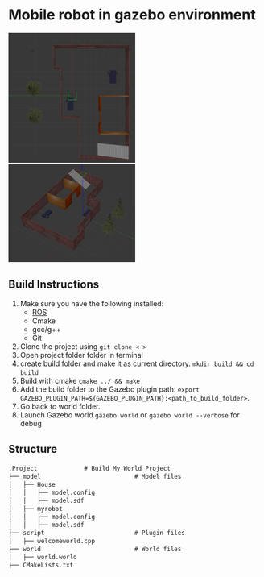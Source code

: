 # Mobile robot in gazebo environment


<img src="images/topview.png" width=50% height=50%>
<img src="images/iso.png" width=50% height=50%>


## Build Instructions
1. Make sure you have the following installed:
   - [ROS](http://wiki.ros.org/ROS/Installation)
   - Cmake
   - gcc/g++
   - Git
2. Clone the project using `git clone < >`
3. Open project folder folder in terminal
4. create build folder and make it as current directory. `mkdir build && cd build`
6. Build with cmake `cmake ../ && make`
7. Add the build folder to the Gazebo plugin path: 
`export GAZEBO_PLUGIN_PATH=${GAZEBO_PLUGIN_PATH}:<path_to_build_folder>`.
8. Go back to world folder.
9. Launch Gazebo world `gazebo world` or `gazebo world --verbose` for debug

## Structure
```
.Project             # Build My World Project 
├── model                          # Model files 
│   ├── House
│   │   ├── model.config
│   │   ├── model.sdf
│   ├── myrobot
│   │   ├── model.config
│   │   ├── model.sdf
├── script                         # Plugin files 
│   ├── welcomeworld.cpp
├── world                          # World files
│   ├── world.world
├── CMakeLists.txt  
```
